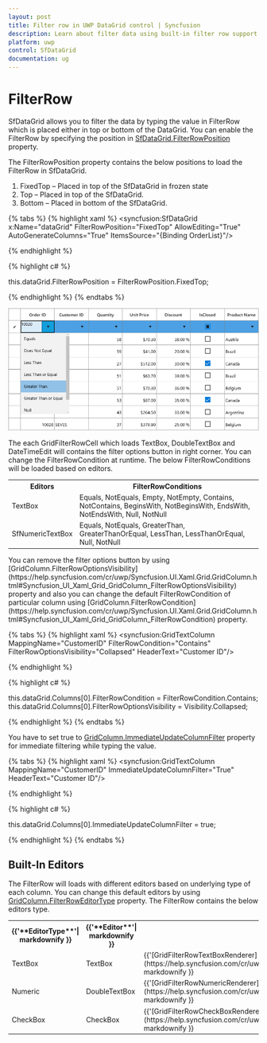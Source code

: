 ```yaml
---
layout: post
title: Filter row in UWP DataGrid control | Syncfusion
description: Learn about filter data using built-in filter row support in Syncfusion UWP DataGrid (SfDataGrid) control and more details.
platform: uwp
control: SfDataGrid
documentation: ug
---
```


# FilterRow

SfDataGrid allows you to filter the data by typing the value in FilterRow which is placed either in top or bottom of the DataGrid. You can enable the FilterRow by specifying the position in [SfDataGrid.FilterRowPosition](https://help.syncfusion.com/cr/uwp/Syncfusion.UI.Xaml.Grid.SfDataGrid.html#Syncfusion_UI_Xaml_Grid_SfDataGrid_FilterRowPosition) property.

The FilterRowPosition property contains the below positions to load the FilterRow in SfDataGrid.

1. FixedTop – Placed in top of the SfDataGrid in frozen state
2. Top – Placed in top of the SfDataGrid.
3. Bottom – Placed in bottom of the SfDataGrid.

{% tabs %}
{% highlight xaml %}
<syncfusion:SfDataGrid x:Name="dataGrid"
                       FilterRowPosition="FixedTop"
                       AllowEditing="True"
                       AutoGenerateColumns="True"
                       ItemsSource="{Binding OrderList}"/>

{% endhighlight %}

{% highlight c# %}

this.dataGrid.FilterRowPosition = FilterRowPosition.FixedTop;

{% endhighlight %}
{% endtabs %}

![UWP DataGrid with filter row](FilterRow_images/FilterRow_img1.png)


The each GridFilterRowCell which loads TextBox, DoubleTextBox and DateTimeEdit will contains the filter options button in right corner. You can change the FilterRowCondition at runtime. The below FilterRowConditions will be loaded based on editors.

<table>
<tr>
<th>
Editors
</th>
<th>
FilterRowConditions
</th>
</tr>
<tr>
<td>
TextBox
</td>
<td>
Equals, NotEquals, Empty, NotEmpty, Contains, NotContains, BeginsWith, NotBeginsWith, EndsWith, NotEndsWith, Null, NotNull
</td>
</tr>
<tr>
<td>
SfNumericTextBox
</td>
<td>
Equals, NotEquals, GreaterThan, GreaterThanOrEqual, LessThan, LessThanOrEqual, Null, NotNull
</td>
</tr>
</table>
You can remove the filter options button by using [GridColumn.FilterRowOptionsVisibility](https://help.syncfusion.com/cr/uwp/Syncfusion.UI.Xaml.Grid.GridColumn.html#Syncfusion_UI_Xaml_Grid_GridColumn_FilterRowOptionsVisibility) property and also you can change the default FilterRowCondition of particular column using [GridColumn.FilterRowCondition](https://help.syncfusion.com/cr/uwp/Syncfusion.UI.Xaml.Grid.GridColumn.html#Syncfusion_UI_Xaml_Grid_GridColumn_FilterRowCondition) property.

{% tabs %}
{% highlight xaml %}
<syncfusion:GridTextColumn MappingName="CustomerID"
                           FilterRowCondition="Contains"
                           FilterRowOptionsVisibility="Collapsed"
                           HeaderText="Customer ID"/>

{% endhighlight %}

{% highlight c# %}

this.dataGrid.Columns[0].FilterRowCondition = FilterRowCondition.Contains;
this.dataGrid.Columns[0].FilterRowOptionsVisibility = Visibility.Collapsed;

{% endhighlight %}
{% endtabs %}

You have to set true to [GridColumn.ImmediateUpdateColumnFilter](https://help.syncfusion.com/cr/uwp/Syncfusion.UI.Xaml.Grid.GridColumn.html#Syncfusion_UI_Xaml_Grid_GridColumn_ImmediateUpdateColumnFilter) property for immediate filtering while typing the value. 

{% tabs %}
{% highlight xaml %}
<syncfusion:GridTextColumn MappingName="CustomerID"
                           ImmediateUpdateColumnFilter="True"
                           HeaderText="Customer ID"/>

{% endhighlight %}

{% highlight c# %}

this.dataGrid.Columns[0].ImmediateUpdateColumnFilter = true;

{% endhighlight %}
{% endtabs %}

## Built-In Editors

The FilterRow will loads with different editors based on underlying type of each column. You can change this default editors by using [GridColumn.FilterRowEditorType](https://help.syncfusion.com/cr/uwp/Syncfusion.UI.Xaml.Grid.GridColumn.html#Syncfusion_UI_Xaml_Grid_GridColumn_FilterRowEditorType) property. The FilterRow contains the below editors type.

<table>
<tr>
<th>
{{'**EditorType**'| markdownify }}
</th>
<th>
{{'**Editor**'| markdownify }}
</th>
<th>
{{'**Renderer**'| markdownify }}
</th>
</tr>
<tr>
<td>
TextBox
</td>
<td>
TextBox
</td>
<td>
{{'[GridFilterRowTextBoxRenderer](https://help.syncfusion.com/cr/uwp/Syncfusion.UI.Xaml.Grid.RowFilter.GridFilterRowTextBoxRenderer.html)'| markdownify }}
</td>
</tr>
<tr>
<td>
Numeric
</td>
<td>
DoubleTextBox
</td>
<td>
{{'[GridFilterRowNumericRenderer](https://help.syncfusion.com/cr/uwp/Syncfusion.UI.Xaml.Grid.RowFilter.GridFilterRowNumericRenderer.html)'| markdownify }}
</td>
</tr>
<tr>
<td>
CheckBox
</td>
<td>
CheckBox
</td>
<td>
{{'[GridFilterRowCheckBoxRenderer](https://help.syncfusion.com/cr/uwp/Syncfusion.UI.Xaml.Grid.RowFilter.GridFilterRowCheckBoxRenderer.html)'| markdownify }}
</td>
</tr>
</table>
